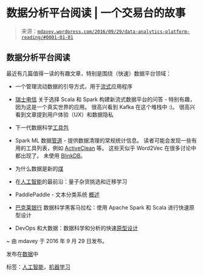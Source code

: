 <!--yml

类别：未分类

日期：2024 年 5 月 18 日 05:29:12

-->

# 数据分析平台阅读 | 一个交易台的故事

> 来源：[`mdavey.wordpress.com/2016/09/29/data-analytics-platform-reading/#0001-01-01`](https://mdavey.wordpress.com/2016/09/29/data-analytics-platform-reading/#0001-01-01)

## 数据分析平台阅读

最近有几篇值得一读的有趣文章，特别是围绕（快速）数据平台领域：

+   一个管理流动数据的引导方式，用于[流式](http://www.lightbend.com/blog/introducing-lightbend-fast-data-platform)应用程序

+   [瑞士电信](http://www.lightbend.com/blog/fast-data-for-telecommunications-swisscom-qa-on-choosing-scala-and-spark-for-new-streaming-data-platform) 关于选择 Scala 和 Spark 构建新流式数据平台的问答 - 特别有趣，因为这是一个真实世界的应用。 很高兴看到 Kafka 在这个堆栈中 :)。 很高兴看到文章提到用户体验（UX）和数据隐私

+   下一代数据科学[工具包](https://www.lightbend.com/blog/scala-and-spark-notebook-the-next-generation-data-science-toolkit)

+   Spark ML 数据[管道](https://www.infoq.com/articles/apache-sparkml-data-pipelines) - 提供数据清理的常规统计信息。 读者可能会发现一些有用的工具列表，例如 [ActiveClean](https://activeclean.github.io/) 等。 这些天似乎 Word2Vec 在很多讨论中都出现了。 未使用 [BlinkDB](http://blinkdb.org/)。

+   为什么数据是新的[煤](https://www.theguardian.com/technology/2016/sep/27/data-efficiency-deep-learning)

+   在[人工智能](http://arstechnica.co.uk/business/2016/09/at-the-bleeding-edge-of-ai-quantum-grocery-picking-and-transfer-learning/)的最前沿：量子杂货挑选和迁移学习

+   PaddlePaddle - 文本分类系统 [概述](http://www.paddlepaddle.org/doc/demo/quick_start/index_en.html#)

+   [巴克莱银行](https://blog.cloudera.com/blog/2016/05/the-barclays-data-science-hackathon-using-apache-spark-and-scala-for-rapid-prototyping/) 数据科学黑客马拉松：使用 Apache Spark 和 Scala 进行快速原型设计

+   DevOps 和大数据：数据科学和分析的快速[原型设计](http://public.brighttalk.com/resource/core/118879/devops-and-big-data-webinar-cisco-bluedata-final_197719.pdf)

~ 由 mdavey 于 2016 年 9 月 29 日发布。

发布在[数据](https://mdavey.wordpress.com/category/data/)中

标签：[人工智能](https://mdavey.wordpress.com/tag/ai/)，[机器学习](https://mdavey.wordpress.com/tag/machinelearning/)
